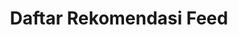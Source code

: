 ---
title: Daftar Rekomendasi Feed
layout: home
nav_order: 3
parent: Feed
grand_parent: Pengaturan dan Fitur
permalink: /daftar-feed
---